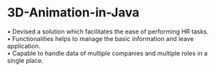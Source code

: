 # 3D-Animation-in-Java
• Devised a solution which facilitates the ease of performing HR tasks.</br>
• Functionalities helps to manage the basic information and leave application.</br>
• Capable to handle data of multiple companies and multiple roles in a single place.</br>
